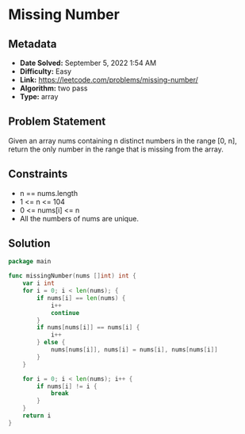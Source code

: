 # Missing Number

## Metadata

- **Date Solved:** September 5, 2022 1:54 AM
- **Difficulty:** Easy
- **Link:** https://leetcode.com/problems/missing-number/
- **Algorithm:** two pass
- **Type:** array

## Problem Statement

Given an array nums containing n distinct numbers in the range [0, n], return the only number in the range that is missing from the array.

## Constraints

- n == nums.length
- 1 <= n <= 104
- 0 <= nums[i] <= n
- All the numbers of nums are unique.

## Solution


```go
package main

func missingNumber(nums []int) int {
	var i int
	for i = 0; i < len(nums); {
		if nums[i] == len(nums) {
			i++
			continue
		}
		if nums[nums[i]] == nums[i] {
			i++
		} else {
			nums[nums[i]], nums[i] = nums[i], nums[nums[i]]
		}
	}

	for i = 0; i < len(nums); i++ {
		if nums[i] != i {
			break
		}
	}
	return i
}
```
